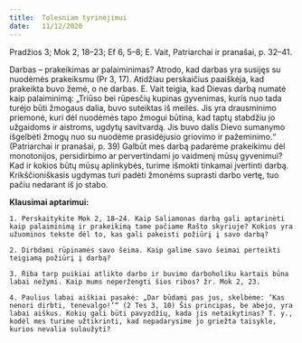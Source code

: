 ```yaml
---
title:  Tolesniam tyrinėjimui
date:   11/12/2020
---
```


Pradžios 3; Mok 2, 18–23; Ef 6, 5–8; E. Vait, Patriarchai ir pranašai, p. 32–41. 

Darbas – prakeikimas ar palaiminimas? Atrodo, kad darbas yra susijęs su nuodėmės prakeiksmu (Pr 3, 17). Atidžiau perskaičius paaiškėja, kad prakeikta buvo žemė, o ne darbas. E. Vait teigia, kad Dievas darbą numatė kaip palaiminimą: „Triūso bei rūpesčių kupinas gyvenimas, kuris nuo tada turėjo būti žmogaus dalia, buvo suteiktas iš meilės. Jis yra drausminimo priemonė, kuri dėl nuodėmės tapo žmogui būtina, kad taptų stabdžiu jo užgaidoms ir aistroms, ugdytų savitvardą. Jis buvo dalis Dievo sumanymo išgelbėti žmogų nuo su nuodėme prasidėjusio griovimo ir pažeminimo.“ (Patriarchai ir pranašai, p. 39) Galbūt mes darbą padarėme prakeikimu dėl monotonijos, persidirbimo ar pervertindami jo vaidmenį mūsų gyvenimui? Kad ir kokios būtų mūsų aplinkybės, turime išmokti tinkamai įvertinti darbą. Krikščioniškasis ugdymas turi padėti žmonėms suprasti darbo vertę, tuo pačiu nedarant iš jo stabo.

**Klausimai aptarimui:**

`1. Perskaitykite Mok 2, 18–24. Kaip Saliamonas darbą gali aptarinėti kaip palaiminimą ir prakeikimą tame pačiame Rašto skyriuje? Kokios yra užuominos tekste dėl to, kas gali pakeisti požiūrį į savo darbą?`

`2. Dirbdami rūpinamės savo šeima. Kaip galime savo šeimai perteikti teigiamą požiūrį į darbą?`

`3. Riba tarp puikiai atlikto darbo ir buvimo darboholiku kartais būna labai nežymi. Kaip mums neperžengti šios ribos? žr. Mok 2, 23.`

`4. Paulius labai aiškiai pasakė: „Dar būdami pas jus, skelbėme: ‘Kas nenori dirbti, tenevalgo!’“ (2 Tes 3, 10) Šis principas, be abejo, yra labai aiškus. Kokių gali būti pavyzdžių, kada jis netaikytinas? T. y., kodėl mes turime užtikrinti, kad nepadarysime jo griežta taisykle, kurios nevalia sulaužyti?`